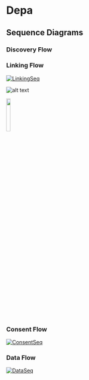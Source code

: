 # Depa

## Sequence Diagrams

### Discovery Flow

### Linking Flow

[![LinkingSeq](https://drive.google.com/uc?export=view&id=1IBehw0XasDkhVfU2wMGpW93aoHHQAYOz "LinkingSeq")](https://drive.google.com/uc?export=view&id=1IBehw0XasDkhVfU2wMGpW93aoHHQAYOz "LinkingSeq")

![alt text](https://drive.google.com/uc?export=view&id=1IBehw0XasDkhVfU2wMGpW93aoHHQAYOz)

<img src="https://drive.google.com/uc?export=view&id=1IBehw0XasDkhVfU2wMGpW93aoHHQAYOz" width="15%"></img>

### Consent Flow
[![ConsentSeq](https://drive.google.com/uc?export=view&id=1BQqayRFoYGIPEu7gmzuHUcILRQeie7n2 "ConsentSeq")](https://drive.google.com/uc?export=view&id=1BQqayRFoYGIPEu7gmzuHUcILRQeie7n2 "ConsentSeq")

### Data Flow
[![DataSeq](https://drive.google.com/uc?export=view&id=1xb9Pwl4kmDChpAZ0FDOOBkcxDglJ5jaR "DataSeq")](https://drive.google.com/uc?export=view&id=1xb9Pwl4kmDChpAZ0FDOOBkcxDglJ5jaR "DataSeq")



